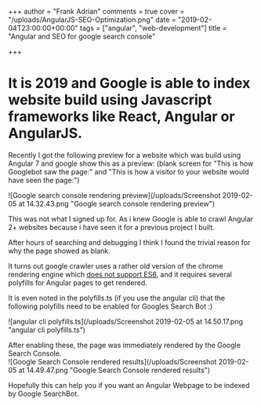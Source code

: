 +++
author = "Frank Adrian"
comments = true
cover = "/uploads/AngularJS-SEO-Optimization.png"
date = "2019-02-04T23:00:00+00:00"
tags = ["angular", "web-development"]
title = "Angular and SEO for google search console"

+++
# It is 2019 and Google is able to index website build using Javascript frameworks like React, Angular or AngularJS.

Recently I got the following preview for a website which was build using Angular 7 and google show this as a preview: (blank screen for "This is how Googlebot saw the page:" and "This is how a visitor to your website would have seen the page:")

![Google search console rendering preview](/uploads/Screenshot 2019-02-05 at 14.32.43.png "Google search console rendering preview")

This was not what I signed up for. As i knew Google is able to crawl Angular 2+ websites because i have seen it for a previous project I built.

After hours of searching and debugging I think I found the trivial reason for why the page showed as blank.

It turns out google crawler uses a rather old version of the chrome rendering engine which [does not support ES6](https://developers.google.com/search/docs/guides/rendering), and it requires several polyfills for Angular pages to get rendered.

It is even noted in the polyfills.ts (if you use the angular cli) that the following polyfills need to be enabled for Googles Search Bot :)

![angular cli polyfills.ts](/uploads/Screenshot 2019-02-05 at 14.50.17.png "angular cli polyfills.ts")

After enabling these, the page was immediately rendered by the Google Search Console.  
![Google Search Console rendered results](/uploads/Screenshot 2019-02-05 at 14.49.47.png "Google Search Console rendered results")

Hopefully this can help you if you want an Angular Webpage to be indexed by Google SearchBot.